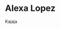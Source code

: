 <!DOCTYPE html>
<html lang="{{ site.lang | default: "en-US" }}">
  <head>
    <meta charset="UTF-8">
    <meta http-equiv="X-UA-Compatible" content="IE=edge">
    <meta name="viewport" content="width=device-width, initial-scale=1">
  </head>
  <body>
    <h1>Alexa Lopez</h1>
    <p>Kajaja</p>
  </body>
</html>
